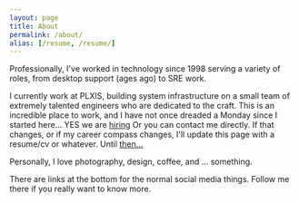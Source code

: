 ```yaml
---
layout: page
title: About
permalink: /about/
alias: [/resume, /resume/]
---
```


Professionally, I've worked in technology since 1998 serving a variety of roles, from desktop support (ages ago) to SRE work. 

I currently work at PLXIS, building system infrastructure on a small team of extremely talented engineers who are dedicated to the craft. This is an incredible place to work, and I have not once dreaded a Monday since I started here... YES we are [hiring](https://www.plxis.com/#careers) Or you can contact me directly.  If that changes, or if my career compass changes, I'll update this page with a resume/cv or whatever. Until [then...](https://www.linkedin.com/in/luiscerezo/)


Personally, I love photography, design, coffee, and ... something.

There are links at the bottom for the normal social media things. Follow me there if you really want to know more.

